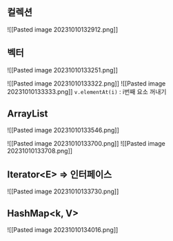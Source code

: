 ## 컬렉션
![[Pasted image 20231010132912.png]]

## 벡터
![[Pasted image 20231010133251.png]]

![[Pasted image 20231010133322.png]]
![[Pasted image 20231010133333.png]]
`v.elementAt(i)` : i번째 요소 꺼내기

## ArrayList
![[Pasted image 20231010133546.png]]

![[Pasted image 20231010133700.png]]
![[Pasted image 20231010133708.png]]

## Iterator\<E> => 인터페이스
![[Pasted image 20231010133730.png]]

## HashMap<k, V>
![[Pasted image 20231010134016.png]]
